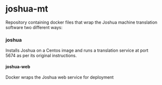 # joshua-mt

Repository containing docker files that wrap the Joshua
machine translation software two different ways:

### joshua

Installs Joshua on a Centos image and runs a translation
service at port 5674 as per its original instructions.

#### joshua-web

Docker wraps the Joshua web service for deployment 
